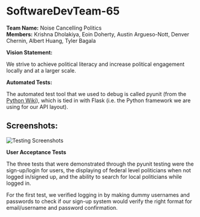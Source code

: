 # SoftwareDevTeam-65
**Team Name:** Noise Cancelling Politics  
**Members:** Krishna Dholakiya, Eoin Doherty, Austin Argueso-Nott, Denver Chernin, Albert Huang, Tyler Bagala  

**Vision Statement:**

We strive to achieve political literacy and increase political engagement locally and at a larger scale. 

**Automated Tests:**

The automated test tool that we used to debug is called pyunit (from the [Python Wiki](https://wiki.python.org/moin/PyUnit)), which is tied in with Flask (i.e. the Python framework we are using for our API layout).


Screenshots:
------------
![Testing Screenshots](https://user-images.githubusercontent.com/18224859/33550092-ea91c3ea-d8a9-11e7-8a49-abb208af1756.png)

**User Acceptance Tests**

The three tests that were demonstrated through the pyunit testing were the sign-up/login for users, the displaying of federal level politicians when not logged in/signed up, and the ability to search for local politicians while logged in.

For the first test, we verified logging in by making dummy usernames and passwords to check if our sign-up system would verify the right format for email/username and password confirmation. 